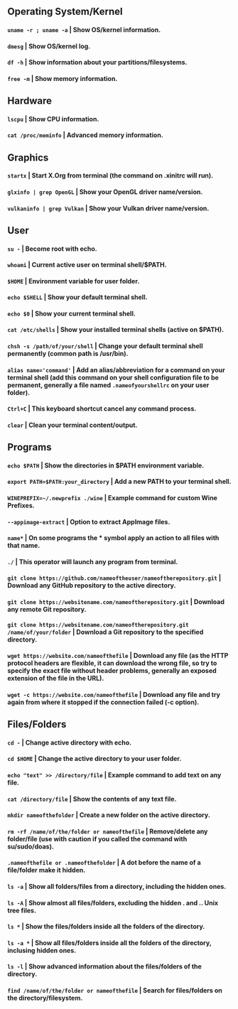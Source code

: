 ## Operating System/Kernel

#### `uname -r ; uname -a` | Show OS/kernel information.
#### `dmesg` | Show OS/kernel log.
#### `df -h` | Show information about your partitions/filesystems.
#### `free -m` | Show memory information.

## Hardware

#### `lscpu` | Show CPU information.
#### `cat /proc/meminfo` | Advanced memory information.

## Graphics

#### `startx` | Start X.Org from terminal (the command on .xinitrc will run).
#### `glxinfo | grep OpenGL` | Show your OpenGL driver name/version.
#### `vulkaninfo | grep Vulkan` | Show your Vulkan driver name/version.

## User

#### `su -` | Become root with echo.
#### `whoami` | Current active user on terminal shell/$PATH.
#### `$HOME` | Environment variable for user folder.
#### `echo $SHELL` | Show your default terminal shell.
#### `echo $0` | Show your current terminal shell.
#### `cat /etc/shells` | Show your installed terminal shells (active on $PATH).
#### `chsh -s /path/of/your/shell` | Change your default terminal shell permanently (common path is /usr/bin).
#### `alias name='command'` | Add an alias/abbreviation for a command on your terminal shell (add this command on your shell configuration file to be permanent, generally a file named `.nameofyourshellrc` on your user folder).
#### `Ctrl+C` | This keyboard shortcut cancel any command process.
#### `clear` | Clean your terminal content/output.

## Programs

#### `echo $PATH` | Show the directories in $PATH environment variable.
#### `export PATH=$PATH:your_directory` | Add a new PATH to your terminal shell.
#### `WINEPREFIX=~/.newprefix ./wine` | Example command for custom Wine Prefixes.
#### `--appimage-extract` | Option to extract AppImage files.
#### `name*` | On some programs the * symbol apply an action to all files with that name.
#### `./` | This operator will launch any program from terminal.
#### `git clone https://github.com/nameoftheuser/nameoftherepository.git` | Download any GitHub repository to the active directory.
#### `git clone https://websitename.com/nameoftherepository.git` | Download any remote Git repository.
#### `git clone https://websitename.com/nameoftherepository.git /name/of/your/folder` | Download a Git repository to the specified directory.
#### `wget https://website.com/nameofthefile` | Download any file (as the HTTP protocol headers are flexible, it can download the wrong file, so try to specify the exact file without header problems, generally an exposed extension of the file in the URL).
#### `wget -c https://website.com/nameofthefile` | Download any file and try again from where it stopped if the connection failed (-c option).

## Files/Folders

#### `cd -` | Change active directory with echo.
#### `cd $HOME` | Change the active directory to your user folder.
#### `echo "text" >> /directory/file` | Example command to add text on any file.
#### `cat /directory/file` | Show the contents of any text file.
#### `mkdir nameofthefolder` | Create a new folder on the active directory.
#### `rm -rf /name/of/the/folder or nameofthefile` | Remove/delete any folder/file (use with caution if you called the command with su/sudo/doas).
#### `.nameofthefile or .nameofthefolder` | A dot before the name of a file/folder make it hidden.
#### `ls -a` | Show all folders/files from a directory, including the hidden ones.
#### `ls -A` | Show almost all files/folders, excluding the hidden . and .. Unix tree files.
#### `ls *` | Show the files/folders inside all the folders of the directory.
#### `ls -a *` | Show all files/folders inside all the folders of the directory, inclusing hidden ones.
#### `ls -l` | Show advanced information about the files/folders of the directory.
#### `find /name/of/the/folder or nameofthefile` | Search for files/folders on the directory/filesystem.
